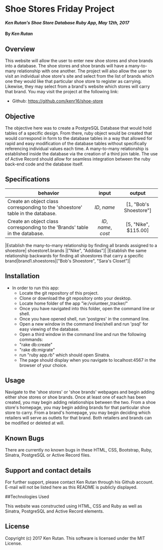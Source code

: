 # Shoe Stores Friday Project

#### _Ken Rutan's Shoe Store Database Ruby App, May 12th, 2017_

#### By _**Ken Rutan**_

## Overview

This website will allow the user to enter new shoe stores and shoe brands into a database.  The shoe stores and shoe brands will have a many-to-many relationship with one another.  The project will also allow the user to visit an individual shoe store's site and select from the list of brands which one they would like that particular shoe store to register as carrying.  Likewise, they may select from a brand's website which stores will carry that brand.  You may visit the project at the following link:
- Github: https://github.com/kenr16/shoe-store

## Objective

The objective here was to create a PostgreSQL Database that would hold tables of a specific design.  From there, ruby object would be created that would correspond in form to the database tables in a way that allowed for rapid and easy modification of the database tables without specifically referencing individual values each time.  A many-to-many relationship is established inside the database via the creation of a third join table.  The use of Active Record should allow for seamless integration between the ruby back-end code and the database itself.

## Specifications

| behavior |  input   |  output  |
|----------|:--------:|:--------:|
|Create an object class corresponding to the 'shoestore' table in the database.|*ID*, *name*|[1, "Bob's Shoestore"]|
|Create an object class corresponding to the 'Brands' table in the database.|*ID*, *name*, *cost*|[5, "Nike", $115.00]|

|Establish the many-to-many relationship by finding all brands assigned to a shoestore| shoestore1.brands |["Nike", "Addidas"]|
|Establish the same relationship backwards for finding all shoestores that carry a specific brand|brand1.shoestores|["Bob's Shoestore", "Sara's Closet"]|

## Installation

* In order to run this app:
  - Locate the git repository of this project.
  - Clone or download the git repository onto your desktop.
  - Locate home folder of the app "ie:/volunteer_tracker/"
  - Once you have navigated into this folder, open the command line or shell.
  - Once you have opened shell, run 'postgres' in the command line.
  - Open a new window in the command line/shell and run 'psql' for easy viewing of the database.
  - Open a third window in the command line and run the following commands:
  - "rake db:create"
  - "rake db:migrate"
  - run "ruby app.rb" which should open Sinatra.
  - The page should display when you navigate to localhost:4567 in the browser of your choice.

## Usage

Navigate to the 'shoe stores' or 'shoe brands' webpages and begin adding either shoe stores or shoe brands.  Once at least one of each has been created, you may begin adding relationships between the two.  From a shoe store's homepage, you may begin adding brands for that particular shoe store to carry.  From a brand's homepage, you may begin deciding which retailers will serve as outlets for that brand.  Both retailers and brands can be modified or deleted at will.

## Known Bugs
There are currently no known bugs in these HTML, CSS, Bootstrap, Ruby, Sinatra, PostgreSQL or Active Record files.

## Support and contact details

For further support, please contact Ken Rutan through his Github account. E-mail will not be listed here as this README is publicly displayed.

##Technologies Used

This website was constructed using HTML, CSS and Ruby as well as Sinatra, PostgreSQL and Active Record elements.

## License

Copyright (c) 2017 Ken Rutan.  This software is licensed under the MIT License.
